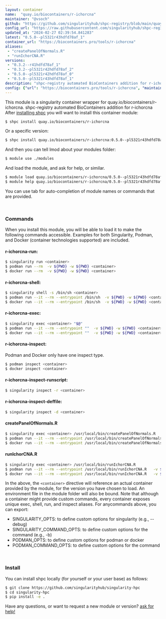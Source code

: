 ```yaml
---
layout: container
name:  "quay.io/biocontainers/r-ichorcna"
maintainer: "@vsoch"
github: "https://github.com/singularityhub/shpc-registry/blob/main/quay.io/biocontainers/r-ichorcna/container.yaml"
config_url: "https://raw.githubusercontent.com/singularityhub/shpc-registry/main/quay.io/biocontainers/r-ichorcna/container.yaml"
updated_at: "2024-02-27 02:39:54.841283"
latest: "0.5.0--pl5321r43hdfd78af_1"
container_url: "https://biocontainers.pro/tools/r-ichorcna"
aliases:
 - "createPanelOfNormals.R"
 - "runIchorCNA.R"
versions:
 - "0.3.2--r41hdfd78af_1"
 - "0.3.2--pl5321r42hdfd78af_2"
 - "0.5.0--pl5321r42hdfd78af_0"
 - "0.5.0--pl5321r43hdfd78af_1"
description: "shpc-registry automated BioContainers addition for r-ichorcna"
config: {"url": "https://biocontainers.pro/tools/r-ichorcna", "maintainer": "@vsoch", "description": "shpc-registry automated BioContainers addition for r-ichorcna", "latest": {"0.5.0--pl5321r43hdfd78af_1": "sha256:51e8ff5f610fde81268d7ba3d4ae0905982675d8d5cce4e18fd24775afa6c431"}, "tags": {"0.3.2--r41hdfd78af_1": "sha256:03e5a912ec6db75c41d7f8660b061cbda4b9256b9d5fce96de5560a96f43d8a7", "0.3.2--pl5321r42hdfd78af_2": "sha256:814636fa1f6a546120b065e5e252cb663f30774eaa646c3c911d2b3cbaadbdeb", "0.5.0--pl5321r42hdfd78af_0": "sha256:3effbf6ca62e0f1941bfdf96eb2e5d9131a68cdc91597be6ddb3bd97ad152a42", "0.5.0--pl5321r43hdfd78af_1": "sha256:51e8ff5f610fde81268d7ba3d4ae0905982675d8d5cce4e18fd24775afa6c431"}, "docker": "quay.io/biocontainers/r-ichorcna", "aliases": {"createPanelOfNormals.R": "/usr/local/bin/createPanelOfNormals.R", "runIchorCNA.R": "/usr/local/bin/runIchorCNA.R"}}
---
```


This module is a singularity container wrapper for quay.io/biocontainers/r-ichorcna.
shpc-registry automated BioContainers addition for r-ichorcna
After [installing shpc](#install) you will want to install this container module:


```bash
$ shpc install quay.io/biocontainers/r-ichorcna
```

Or a specific version:

```bash
$ shpc install quay.io/biocontainers/r-ichorcna:0.5.0--pl5321r43hdfd78af_1
```

And then you can tell lmod about your modules folder:

```bash
$ module use ./modules
```

And load the module, and ask for help, or similar.

```bash
$ module load quay.io/biocontainers/r-ichorcna/0.5.0--pl5321r43hdfd78af_1
$ module help quay.io/biocontainers/r-ichorcna/0.5.0--pl5321r43hdfd78af_1
```

You can use tab for auto-completion of module names or commands that are provided.

<br>

### Commands

When you install this module, you will be able to load it to make the following commands accessible.
Examples for both Singularity, Podman, and Docker (container technologies supported) are included.

#### r-ichorcna-run:

```bash
$ singularity run <container>
$ podman run --rm  -v ${PWD} -w ${PWD} <container>
$ docker run --rm  -v ${PWD} -w ${PWD} <container>
```

#### r-ichorcna-shell:

```bash
$ singularity shell -s /bin/sh <container>
$ podman run --it --rm --entrypoint /bin/sh  -v ${PWD} -w ${PWD} <container>
$ docker run --it --rm --entrypoint /bin/sh  -v ${PWD} -w ${PWD} <container>
```

#### r-ichorcna-exec:

```bash
$ singularity exec <container> "$@"
$ podman run --it --rm --entrypoint ""  -v ${PWD} -w ${PWD} <container> "$@"
$ docker run --it --rm --entrypoint ""  -v ${PWD} -w ${PWD} <container> "$@"
```

#### r-ichorcna-inspect:

Podman and Docker only have one inspect type.

```bash
$ podman inspect <container>
$ docker inspect <container>
```

#### r-ichorcna-inspect-runscript:

```bash
$ singularity inspect -r <container>
```

#### r-ichorcna-inspect-deffile:

```bash
$ singularity inspect -d <container>
```


#### createPanelOfNormals.R

```bash
$ singularity exec <container> /usr/local/bin/createPanelOfNormals.R
$ podman run --it --rm --entrypoint /usr/local/bin/createPanelOfNormals.R   -v ${PWD} -w ${PWD} <container> -c " $@"
$ docker run --it --rm --entrypoint /usr/local/bin/createPanelOfNormals.R   -v ${PWD} -w ${PWD} <container> -c " $@"
```


#### runIchorCNA.R

```bash
$ singularity exec <container> /usr/local/bin/runIchorCNA.R
$ podman run --it --rm --entrypoint /usr/local/bin/runIchorCNA.R   -v ${PWD} -w ${PWD} <container> -c " $@"
$ docker run --it --rm --entrypoint /usr/local/bin/runIchorCNA.R   -v ${PWD} -w ${PWD} <container> -c " $@"
```



In the above, the `<container>` directive will reference an actual container provided
by the module, for the version you have chosen to load. An environment file in the
module folder will also be bound. Note that although a container
might provide custom commands, every container exposes unique exec, shell, run, and
inspect aliases. For anycommands above, you can export:

 - SINGULARITY_OPTS: to define custom options for singularity (e.g., --debug)
 - SINGULARITY_COMMAND_OPTS: to define custom options for the command (e.g., -b)
 - PODMAN_OPTS: to define custom options for podman or docker
 - PODMAN_COMMAND_OPTS: to define custom options for the command

<br>

### Install

You can install shpc locally (for yourself or your user base) as follows:

```bash
$ git clone https://github.com/singularityhub/singularity-hpc
$ cd singularity-hpc
$ pip install -e .
```

Have any questions, or want to request a new module or version? [ask for help!](https://github.com/singularityhub/singularity-hpc/issues)